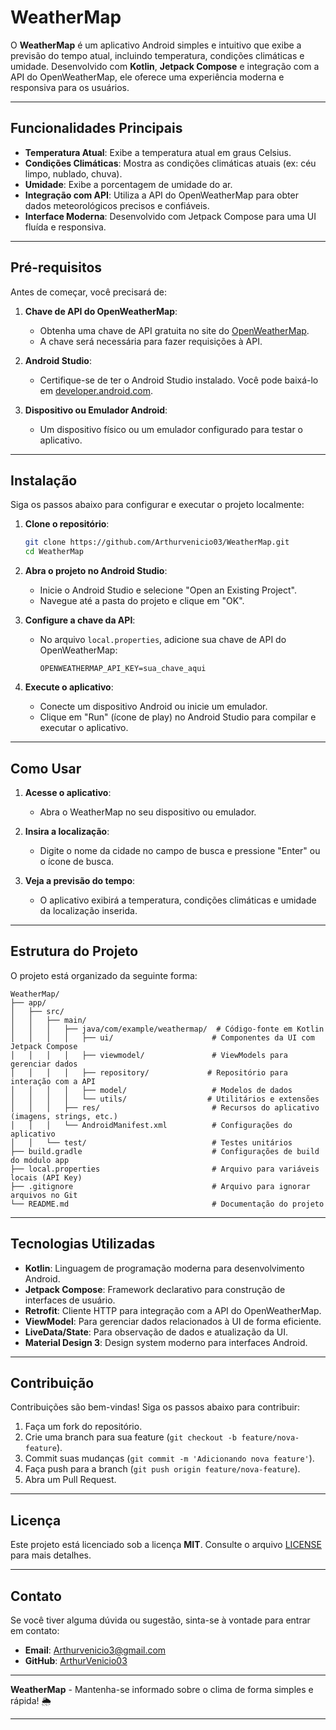 
# WeatherMap

O **WeatherMap** é um aplicativo Android simples e intuitivo que exibe a previsão do tempo atual, incluindo temperatura, condições climáticas e umidade. Desenvolvido com **Kotlin**, **Jetpack Compose** e integração com a API do OpenWeatherMap, ele oferece uma experiência moderna e responsiva para os usuários.

---

## Funcionalidades Principais

- **Temperatura Atual**: Exibe a temperatura atual em graus Celsius.
- **Condições Climáticas**: Mostra as condições climáticas atuais (ex: céu limpo, nublado, chuva).
- **Umidade**: Exibe a porcentagem de umidade do ar.
- **Integração com API**: Utiliza a API do OpenWeatherMap para obter dados meteorológicos precisos e confiáveis.
- **Interface Moderna**: Desenvolvido com Jetpack Compose para uma UI fluída e responsiva.

---

## Pré-requisitos

Antes de começar, você precisará de:

1. **Chave de API do OpenWeatherMap**:
   - Obtenha uma chave de API gratuita no site do [OpenWeatherMap](https://openweathermap.org/api).
   - A chave será necessária para fazer requisições à API.

2. **Android Studio**:
   - Certifique-se de ter o Android Studio instalado. Você pode baixá-lo em [developer.android.com](https://developer.android.com/studio).

3. **Dispositivo ou Emulador Android**:
   - Um dispositivo físico ou um emulador configurado para testar o aplicativo.

---

## Instalação

Siga os passos abaixo para configurar e executar o projeto localmente:

1. **Clone o repositório**:
   ```bash
   git clone https://github.com/Arthurvenicio03/WeatherMap.git
   cd WeatherMap
   ```

2. **Abra o projeto no Android Studio**:
   - Inicie o Android Studio e selecione "Open an Existing Project".
   - Navegue até a pasta do projeto e clique em "OK".

3. **Configure a chave da API**:
   - No arquivo `local.properties`, adicione sua chave de API do OpenWeatherMap:
     ```properties
     OPENWEATHERMAP_API_KEY=sua_chave_aqui
     ```

4. **Execute o aplicativo**:
   - Conecte um dispositivo Android ou inicie um emulador.
   - Clique em "Run" (ícone de play) no Android Studio para compilar e executar o aplicativo.

---

## Como Usar

1. **Acesse o aplicativo**:
   - Abra o WeatherMap no seu dispositivo ou emulador.

2. **Insira a localização**:
   - Digite o nome da cidade no campo de busca e pressione "Enter" ou o ícone de busca.

3. **Veja a previsão do tempo**:
   - O aplicativo exibirá a temperatura, condições climáticas e umidade da localização inserida.

---

## Estrutura do Projeto

O projeto está organizado da seguinte forma:

```
WeatherMap/
├── app/
│   ├── src/
│   │   ├── main/
│   │   │   ├── java/com/example/weathermap/  # Código-fonte em Kotlin
│   │   │   │   ├── ui/                      # Componentes da UI com Jetpack Compose
│   │   │   │   ├── viewmodel/               # ViewModels para gerenciar dados
│   │   │   │   ├── repository/             # Repositório para interação com a API
│   │   │   │   ├── model/                   # Modelos de dados
│   │   │   │   └── utils/                  # Utilitários e extensões
│   │   │   ├── res/                         # Recursos do aplicativo (imagens, strings, etc.)
│   │   │   └── AndroidManifest.xml          # Configurações do aplicativo
│   │   └── test/                            # Testes unitários
├── build.gradle                             # Configurações de build do módulo app
├── local.properties                         # Arquivo para variáveis locais (API Key)
├── .gitignore                               # Arquivo para ignorar arquivos no Git
└── README.md                                # Documentação do projeto
```

---

## Tecnologias Utilizadas

- **Kotlin**: Linguagem de programação moderna para desenvolvimento Android.
- **Jetpack Compose**: Framework declarativo para construção de interfaces de usuário.
- **Retrofit**: Cliente HTTP para integração com a API do OpenWeatherMap.
- **ViewModel**: Para gerenciar dados relacionados à UI de forma eficiente.
- **LiveData/State**: Para observação de dados e atualização da UI.
- **Material Design 3**: Design system moderno para interfaces Android.

---

## Contribuição

Contribuições são bem-vindas! Siga os passos abaixo para contribuir:

1. Faça um fork do repositório.
2. Crie uma branch para sua feature (`git checkout -b feature/nova-feature`).
3. Commit suas mudanças (`git commit -m 'Adicionando nova feature'`).
4. Faça push para a branch (`git push origin feature/nova-feature`).
5. Abra um Pull Request.

---

## Licença

Este projeto está licenciado sob a licença **MIT**. Consulte o arquivo [LICENSE](LICENSE) para mais detalhes.

---

## Contato

Se você tiver alguma dúvida ou sugestão, sinta-se à vontade para entrar em contato:

- **Email**: Arthurvenicio3@gmail.com
- **GitHub**: [ArthurVenicio03](https://github.com/ArthurVenicio03)

---

**WeatherMap** - Mantenha-se informado sobre o clima de forma simples e rápida! 🌦️

---
